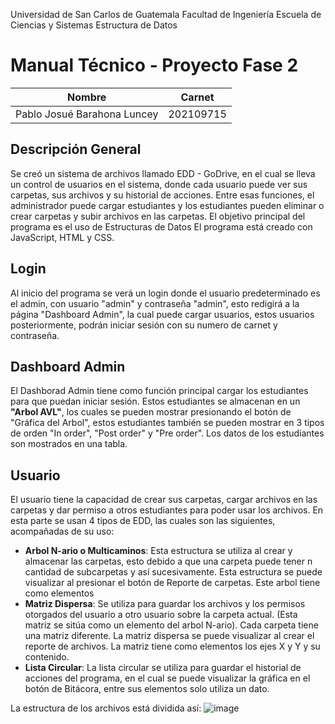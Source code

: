 Universidad de San Carlos de Guatemala
Facultad de Ingeniería
Escuela de Ciencias y Sistemas
Estructura de Datos

# Manual Técnico - Proyecto Fase 2

| Nombre | Carnet |  
| ------ | ------ |  
| Pablo Josué Barahona Luncey | 202109715 |  

## Descripción General
Se creó un sistema de archivos llamado EDD - GoDrive, en el cual se lleva un control de usuarios en el sistema, donde cada usuario puede ver sus carpetas, sus archivos y su historial de acciones. Entre esas funciones, el administrador puede cargar estudiantes y los estudiantes pueden eliminar o crear carpetas y subir archivos en las carpetas.
El objetivo principal del programa es el uso de Estructuras de Datos
El programa está creado con JavaScript, HTML y CSS. 

## Login
Al inicio del programa se verá un login donde el usuario predeterminado es el admin, con usuario "admin" y contraseña "admin", esto redigirá a la página "Dashboard Admin", la cual puede cargar usuarios, estos usuarios posteriormente, podrán iniciar sesión con su numero de carnet y contraseña.

## Dashboard Admin
El Dashborad Admin tiene como función principal cargar los estudiantes para que puedan iniciar sesión. Estos estudiantes se almacenan en un **"Arbol AVL"**, los cuales se pueden mostrar presionando el botón de "Gráfica del Arbol", estos estudiantes también se pueden mostrar en 3 tipos de orden "In order", "Post order" y "Pre order". Los datos de los estudiantes son mostrados en una tabla.

## Usuario
El usuario tiene la capacidad de crear sus carpetas, cargar archivos en las carpetas y dar permiso a otros estudiantes para poder usar los archivos.
En esta parte se usan 4 tipos de EDD, las cuales son las siguientes, acompañadas de su uso:
- **Arbol N-ario o Multicaminos**: Esta estructura se utiliza al crear y almacenar las carpetas, esto debido a que una carpeta puede tener n cantidad de subcarpetas y así sucesivamente. Esta estructura se puede visualizar al presionar el botón de Reporte de carpetas. Este arbol tiene como elementos 
- **Matriz Dispersa**: Se utiliza para guardar los archivos y los permisos otorgados del usuario a otro usuario sobre la carpeta actual. (Esta matriz se sitúa como un elemento del arbol N-ario). Cada carpeta tiene una matriz diferente. La matriz dispersa se puede visualizar al crear el reporte de archivos. La matriz tiene como elementos los ejes X y Y y su contenido.
- **Lista Circular**: La lista circular se utiliza para guardar el historial de acciones del programa, en el cual se puede visualizar la gráfica en el botón de Bitácora, entre sus elementos solo utiliza un dato.

La estructura de los archivos está dividida así:
![image](https://user-images.githubusercontent.com/98893615/230949481-43b2578a-fafb-4ce0-84cf-4c0f31378a91.png)
